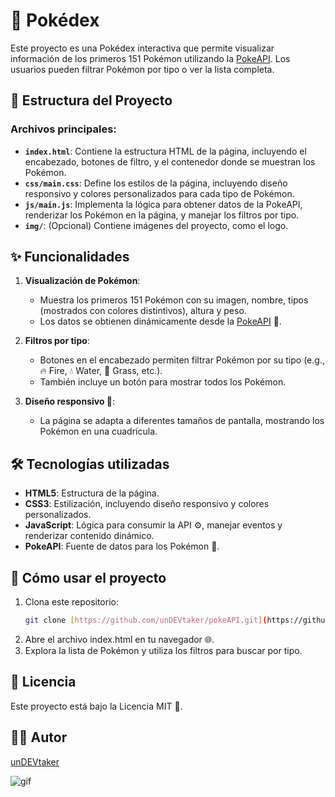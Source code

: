 # 👾 Pokédex

Este proyecto es una Pokédex interactiva que permite visualizar información de los primeros 151 Pokémon utilizando la [PokeAPI](https://pokeapi.co/). Los usuarios pueden filtrar Pokémon por tipo o ver la lista completa.

## 📂 Estructura del Proyecto

### Archivos principales:
- **`index.html`**: Contiene la estructura HTML de la página, incluyendo el encabezado, botones de filtro, y el contenedor donde se muestran los Pokémon.
- **`css/main.css`**: Define los estilos de la página, incluyendo diseño responsivo y colores personalizados para cada tipo de Pokémon.
- **`js/main.js`**: Implementa la lógica para obtener datos de la PokeAPI, renderizar los Pokémon en la página, y manejar los filtros por tipo.
- **`img/`**: (Opcional) Contiene imágenes del proyecto, como el logo.

## ✨ Funcionalidades

1. **Visualización de Pokémon**:
   - Muestra los primeros 151 Pokémon con su imagen, nombre, tipos (mostrados con colores distintivos), altura y peso.
   - Los datos se obtienen dinámicamente desde la [PokeAPI](https://pokeapi.co/) 🔗.

2. **Filtros por tipo**:
   - Botones en el encabezado permiten filtrar Pokémon por su tipo (e.g., 🔥 Fire, 💧 Water, 🌿 Grass, etc.).
   - También incluye un botón para mostrar todos los Pokémon.

3. **Diseño responsivo 📱**:
   - La página se adapta a diferentes tamaños de pantalla, mostrando los Pokémon en una cuadrícula.

## 🛠️ Tecnologías utilizadas

- **HTML5**: Estructura de la página.
- **CSS3**: Estilización, incluyendo diseño responsivo y colores personalizados.
- **JavaScript**: Lógica para consumir la API ⚙️, manejar eventos y renderizar contenido dinámico.
- **PokeAPI**: Fuente de datos para los Pokémon 🔗.

## 🚀 Cómo usar el proyecto

1. Clona este repositorio:
   ```bash
   git clone [https://github.com/unDEVtaker/pokeAPI.git](https://github.com/unDEVtaker/pokeAPI.git)
2. Abre el archivo index.html en tu navegador 🌐.
3. Explora la lista de Pokémon y utiliza los filtros para buscar por tipo.

## 📄 Licencia

Este proyecto está bajo la Licencia MIT 📜.

## 👨‍💻 Autor

[unDEVtaker](https://github.com/unDEVtaker)

![gif](img/cowboy%20bebop%20eating%20GIF.gif)
